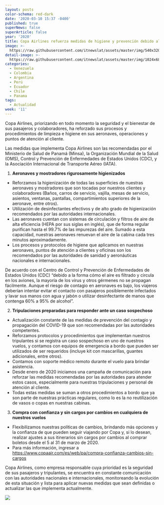 ```yaml
---
layout: posts
color-schema: red-dark
date: '2020-03-10 15:37 -0400'
published: true
superNews: false
superArticle: false
year: '2020'
title: Copa Airlines refuerza medidas de higiene y prevención debido al coronavirus
image: >-
  https://raw.githubusercontent.com/itnewslat/assets/master/img/540x320/CopaAirlines-p.jpg
detail-image: >-
  https://raw.githubusercontent.com/itnewslat/assets/master/img/1024x680/CopaAirlines-g.jpg
categories:
  - Venezuela
  - Colombia
  - Argentina
  - Perú
  - Ecuador
  - Chile
  - Panama
tags:
  - Actualidad
week: '11'
---
```

Copa Airlines, priorizando en todo momento la seguridad y el bienestar de sus pasajeros y colaboradores, ha reforzado sus procesos y procedimientos de limpieza e higiene en sus aeronaves, operaciones y puntos de atención al cliente.

Las medidas que implementa Copa Airlines son las recomendadas por el Ministerio de Salud de Panamá (Minsa), la Organización Mundial de la Salud (OMS), Control y Prevención de Enfermedades de Estados Unidos (CDC), y la Asociación Internacional de Transporte Aéreo (IATA).

1.	**Aeronaves y mostradores rigurosamente higienizados**

  - Reforzamos la higienización de todas las superficies de nuestras aeronaves y mostradores que son tocadas por nuestros clientes y colaboradores (Baños, carros de servicio, vajilla, mesas de servicio, asientos, ventanas, pantallas, compartimientos superiores de la aeronave, entre otros). 
  - Utilización de desinfectantes efectivos y de alto grado de higienización recomendados por las autoridades internacionales.
  - Las aeronaves cuentan con sistemas de circulación y filtros de aire de alta eficiencia (HEPA por sus siglas en inglés), que de forma regular purifican hasta el 99.7% de las impurezas del aire. Sumado a esta capacidad, nuestras aeronaves renuevan el aire de la cabina cada tres minutos aproximadamente.
  - Los procesos y protocolos de higiene que aplicamos en nuestras aeronaves, puntos de atención a clientes y oficinas son los recomendados por las autoridades de sanidad y aeronáuticas nacionales e internacionales.

De acuerdo con el Centro de Control y Prevención de Enfermedades de Estados Unidos (CDC) “debido a la forma cómo el aire es filtrado y circula en los aviones, la mayoría de los virus y otros gérmenes no se propagan fácilmente. Aunque el riesgo de contagio en aeronaves es bajo, los viajeros deberían intentar evitar el contacto con pasajeros posiblemente infectados y lavar sus manos con agua y jabón o utilizar desinfectante de manos que contenga 60% a 95% de alcohol”.

2.	**Tripulaciones preparadas para responder ante un caso sospechoso**

  - Actualización constante de las medidas de prevención del contagio y propagación del COVID-19 que son recomendadas por las autoridades competentes.
  - Reforzamos protocolos y procedimientos que implementan nuestros tripulantes si se registra un caso sospechoso en uno de nuestros vuelos, y contamos con equipos de emergencia a bordo que pueden ser utilizados de ser requeridos (incluye kit con mascarillas, guantes adicionales, entre otros).
  - Contamos con soporte médico remoto durante el vuelo para brindar asistencia.
  - Desde enero de 2020 iniciamos una campaña de comunicación para reforzar las medidas recomendadas por las autoridades para atender estos casos, especialmente para nuestras tripulaciones y personal de atención al cliente.
  - Todas estas medidas se suman a otros procedimientos a bordo que ya son parte de nuestras prácticas regulares, como lo es la no reutilización de vasos o copas en nuestras cabinas.

3.	**Compra con confianza y sin cargos por cambios en cualquiera de nuestros vuelos**

  - Flexibilizamos nuestras políticas de cambios, brindando más opciones y la confianza de que pueden seguir viajando por Copa y, si lo desean, realizar ajustes a sus itinerarios sin cargos por cambios al comprar boletos desde el 5 al 31 de marzo de 2020. 
  - Para más información, ingresar a https://www.copaair.com/es/web/pa/compra-confianza-cambios-sin-cargos

Copa Airlines, como empresa responsable cuya prioridad es la seguridad de sus pasajeros y tripulantes, se encuentra en constante comunicación con las autoridades nacionales e internacionales, monitoreando la evolución de esta situación y lista para aplicar nuevas medidas que sean definidas o actualizar las que implementa actualmente.

<img src="https://tracker.metricool.com/c3po.jpg?hash=56f88a41e39ab42c063cc51676587a04"/>
